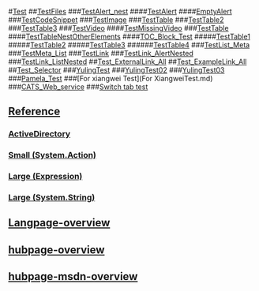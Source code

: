 #[Test]()
##[TestFiles](TestAlert_nest.md)
###[TestAlert_nest](TestAlert_nest.md)
####[TestAlert](TestAlert.md)
####[EmptyAlert](BugReproduce/EmptyAlert.md)
###[TestCodeSnippet](TestCodeSnippet.md)
###[TestImage](TestImage.md)
###[TestTable](TestTable.md)
###[TestTable2](TestTable4.md)
###[TestTable3](TestTable3.md)
###[TestVideo](TestVideo.md)
####[TestMissingVideo](TestMissingVideo.md)
###[TestTable](TestTable.md)
####[TestTableNestOtherElements](TestTableNestOtherElements.md)
####[TOC_Block_Test](InvalidTOC.zure.mgmt.network.operations.html#azure.mgmt.network.operations.ApplicationGatewaysOperations#azure.mgmt.network.operations.ApplicationGatewaysOperations.md)
#####[TestTable1](TestTable1.md)
#####[TestTable2](TestTable2.md)
#####[TestTable3](TestTable3.md)
######[TestTable4](TestTable4.md)
###[TestList_Meta](TestList_Meta.md)
###[TestMeta_List](TestMeta_List.md)
###[TestLink](TestLink.md)
###[TestLink_AlertNested](TestLink_AlertNested.md)
###[TestLink_ListNested](TestLink_ListNested.md)
##[Test_ExternalLink_All](Test_ExternalLink_All.md)
##[Test_ExampleLink_All](Test_ExampleLink_All.md)
##[Test_Selector](SelectorTest.md)
###[YulingTest](YulingTest.md)
###[YulingTest02](YulingTest02.md)
###[YulingTest03](YulingTest03.md)
###[Pamela_Test](jjj.md)
###[For xiangwei Test](For XiangweiTest.md)
###[CATS_Web_service](CATS_Web_service.md)
###[Switch tab test](Switch-tab-test.md)
## [Reference](reference/index.md)
### [ActiveDirectory](reference/Microsoft.IdentityModel.Clients.ActiveDirectory.yml)
### [Small (System.Action)](reference/System.Action.yml)
### [Large (Expression)](reference/System.Linq.Expressions.Expression.yml)
### [Large (System.String)](reference/System.String.yml)
## [Langpage-overview](landingpage/overview.md)
## [hubpage-overview](hubpage/index.md)
## [hubpage-msdn-overview](hub/msdn.md)